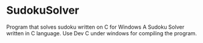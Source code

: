 # SudokuSolver
Program that solves sudoku written on C for Windows
A Sudoku Solver written in C language. 
Use Dev C under windows for compiling the program. 

